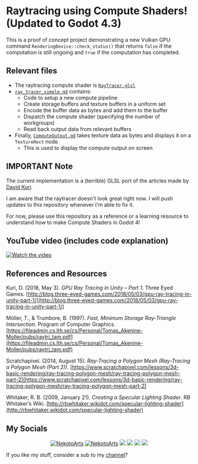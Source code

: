 # Raytracing using Compute Shaders! (Updated to Godot 4.3)

This is a proof of concept project demonstrating a new Vulkan GPU command `RenderingDevice::check_status()` that returns `false` if the computation is still ongoing and `true` if the computation has completed.

## Relevant files

-   The raytracing compute shader is [`RayTracer.glsl`](/BasicComputeShader/RayTracer.glsl)
-   [`ray_tracer_simple.gd`](/BasicComputeShader/ray_tracer_simple.gd) contains:
    -   Code to setup a new compute pipeline
    -   Create storage buffers and texture buffers in a uniform set
    -   Encode the buffer data as bytes and add them to the buffer
    -   Dispatch the compute shader (specifying the number of workgroups)
    -   Read back output data from relevant buffers
-   Finally, [`ComputeOutput.gd`](/BasicComputeShader/ComputeOutput.gd) takes texture data as bytes and displays it on a `TextureRect` node
    -   This is used to display the compute output on screen

## IMPORTANT Note

The current implementation is a (terrible) GLSL port of the articles made by [David Kuri](http://blog.three-eyed-games.com/2018/05/03/gpu-ray-tracing-in-unity-part-1/).

I am aware that the raytracer doesn't look great right now. I will push updates to this repository whenever I'm able to fix it.

For now, please use this repository as a reference or a learning resource to understand how to make Compute Shaders in Godot 4!

## YouTube video (includes code explanation)

[![Watch the video](https://img.youtube.com/vi/ueUMr92GQJc/maxresdefault.jpg)](https://youtu.be/ueUMr92GQJc)

## References and Resources

Kuri, D. (2018, May 3). _GPU Ray Tracing in Unity – Part 1_. Three Eyed Games. [http://blog.three-eyed-games.com/2018/05/03/gpu-ray-tracing-in-unity-part-1/](http://blog.three-eyed-games.com/2018/05/03/gpu-ray-tracing-in-unity-part-1/)

Möller, T., & Trumbore, B. (1997). _Fast, Minimum Storage Ray-Triangle Intersection_. Program of Computer Graphics. [https://fileadmin.cs.lth.se/cs/Personal/Tomas_Akenine-Moller/pubs/raytri_tam.pdf](https://fileadmin.cs.lth.se/cs/Personal/Tomas_Akenine-Moller/pubs/raytri_tam.pdf)

Scratchapixel. (2014, August 15). _Ray-Tracing a Polygon Mesh (Ray-Tracing a Polygon Mesh (Part 2))_. [https://www.scratchapixel.com/lessons/3d-basic-rendering/ray-tracing-polygon-mesh/ray-tracing-polygon-mesh-part-2](https://www.scratchapixel.com/lessons/3d-basic-rendering/ray-tracing-polygon-mesh/ray-tracing-polygon-mesh-part-2)

Whitaker, R. B. (2009, January 21). _Creating a Specular Lighting Shader_. RB Whitaker’s Wiki. [http://rbwhitaker.wikidot.com/specular-lighting-shader](http://rbwhitaker.wikidot.com/specular-lighting-shader)

## My Socials

<p align="center">
	<a href="https://www.youtube.com/channel/UCD7K_FECPHTF0z5okAVlh0g/featured" target="blank"><img src="https://img.shields.io/badge/NekotoArts-%23FF0000.svg?style=for-the-badge&logo=YouTube&logoColor=white" alt="NekotoArts" /></a>
	<a href="https://twitter.com/NekotoArts" target="blank"><img src="https://img.shields.io/badge/NekotoArts-%231DA1F2.svg?style=for-the-badge&logo=Twitter&logoColor=white" alt="NekotoArts" /></a>
	<a href="https://nekotoarts.itch.io/" target="blank"><img src="https://img.shields.io/badge/Itch-%23FF0B34.svg?style=for-the-badge&logo=Itch.io&logoColor=white" /></a>
	<a href="https://ko-fi.com/nekoto" target="blank"><img src="https://img.shields.io/badge/Ko--fi-F16061?style=for-the-badge&logo=ko-fi&logoColor=white" /></a>
	<a href="https://godotshaders.com/author/nekotoarts/" target="blank"><img src="https://img.shields.io/badge/Godot_Shaders-%23FFFFFF.svg?style=for-the-badge&logo=godot-engine" /></a>
	<a href="https://reddit.com/user/XDGregory" target="blank"><img src="https://img.shields.io/badge/Reddit-FF4500?style=for-the-badge&logo=reddit&logoColor=white" /></a>
</p>

If you like my stuff, consider a sub to my [channel](https://www.youtube.com/channel/UCD7K_FECPHTF0z5okAVlh0g)?
